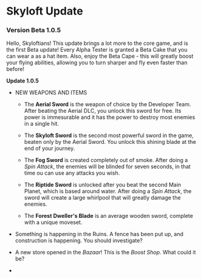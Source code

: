 # Skyloft Update
### Version Beta 1.0.5

Hello, Skyloftians! This update brings a lot more to the core game, and is the first Beta update! Every Alpha Tester is granted a Beta Cake that you can wear a as a hat item. Also, enjoy the Beta Cape - this will greatly boost your flying abilities, allowing you to turn sharper and fly even faster than before!

**Update 1.0.5**

- NEW WEAPONS AND ITEMS

  - The **Aerial Sword** is the weapon of choice by the Developer Team. After beating the Aerial DLC, you unlock this sword for free. Its power is immesurable and it has the power to destroy most enemies in a single hit.
  
  - The **Skyloft Sword** is the second most powerful sword in the game, beaten only by the Aerial Sword. You unlock this shining blade at the end of your journey.
  
  - The **Fog Sword** is created completely out of smoke. After doing a *Spin Attack*, the enemies will be blinded for seven seconds, in that time ou can use any attacks you wish.
  
  - The **Riptide Sword** is unlocked after you beat the second Main Planet, which is based around water. After doing a *Spin Attack*, the sword will create a large whirlpool that will greatly damage the enemies.
  
  - The **Forest Dweller's Blade** is an average wooden sword, complete with a unique moveset.
  
- Something is happening in the Ruins. A fence has been put up, and construction is happening. You should investigate?

- A new store opened in the *Bazaar*! This is the *Boost Shop*. What could it be?

- 
